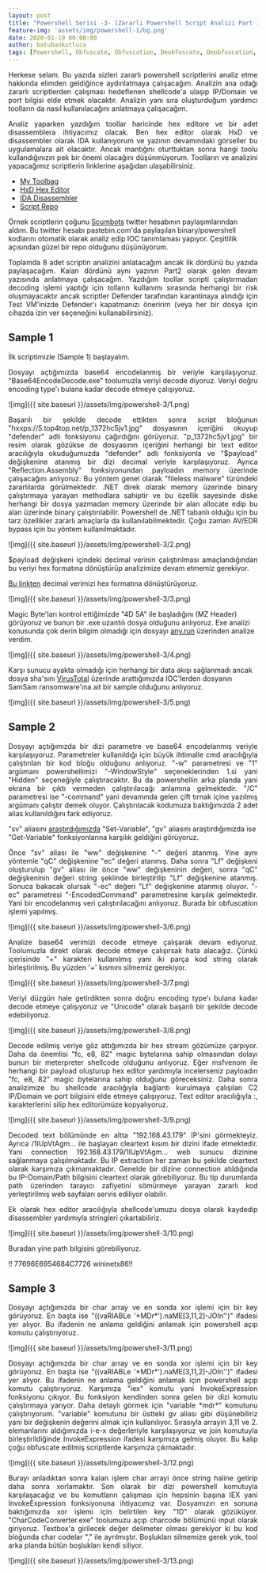 ```yaml
---
layout: post
title: "Powershell Serisi -3- [Zararlı Powershell Script Analizi Part 1]"
feature-img: 'assets/img/powershell-1/bg.png'
date: 2020-01-19 00:00:00
author: batuhankutluca
tags: [Powershell, Obfuscate, Obfuscation, Deobfuscate, Deobfuscation, Enhanced Logging, Logging, Module Logging, Script Block Logging, Transcription]
---
```


<p align="justify">Herkese selam. Bu yazıda sizleri zararlı powershell scriptlerini analiz etme hakkında elimden geldiğince aydınlatmaya çalışacağım. Analizin ana odağı zararlı scriptlerden çalışması hedeflenen shellcode'a ulaşıp IP/Domain ve port bilgisi elde etmek olacaktır. Analizin yanı sıra oluşturduğum yardımcı toolların da nasıl kullanılacağını anlatmaya çalışacağım.</p> 

<p align="justify">Analiz yaparken yazdığım toollar haricinde hex editore ve bir adet disassemblera ihtiyacımız olacak. Ben hex editor olarak HxD ve disassembler olarak IDA kullanıyorum ve yazının devamındaki görseller bu uygulamalara ait olacaktır. Ancak mantığını oturttuktan sonra hangi toolu kullandığınızın pek bir önemi olacağını düşünmüyorum. Toolların ve analizini yapacağımız scriptlerin linklerine aşağıdan ulaşabilirsiniz.</p>

* [My Toolbag][mytoolbag_dl]
* [HxD Hex Editor][hexeditor_dl]
* [IDA Disassembler][ida_dl]
* [Script Repo][scripts_dl]

Örnek scriptlerin çoğunu [Scumbots][scumbots_twitter] twitter hesabının paylaşımlarından aldım. Bu twitter hesabı pastebin.com'da paylaşılan binary/powershell kodlarını otomatik olarak analiz edip IOC tanımlaması yapıyor. Çeşitlilik açısından güzel bir repo olduğunu düşünüyorum.

<p align="justify">Toplamda 8 adet scriptin analizini anlatacağım ancak ilk dördünü bu yazıda paylaşacağım. Kalan dördünü aynı yazının Part2 olarak gelen devam yazısında anlatmaya çalışacağım. Yazdığım toollar scripti çalıştırmadan decoding işlemi yaptığı için tolların kullanımı sırasında herhangi bir risk oluşmayacaktır ancak scriptler Defender tarafından karantinaya alındığı için Test VM'inizde Defender'ı kapatmanızı öneririm (veya her bir dosya için cihazda izin ver seçeneğini kullanabilirsiniz).</p>

## Sample 1

İlk scriptimizle (Sample 1) başlayalım.

<p align="justify">Dosyayı açtığımızda base64 encodelanmış bir veriyle karşılaşıyoruz. "Base64EncodeDecode.exe" toolumuzla veriyi decode diyoruz. Veriyi doğru encoding type'ı bulana kadar decode etmeye çalışıyoruz.</p>

![img]({{ site.baseurl }}/assets/img/powershell-3/1.png)

<p align="justify">Başarılı bir şekilde decode ettikten sonra script bloğunun "hxxps://5.top4top.net/p_1372hc5jv1.jpg" dosyasının içeriğini okuyup "defender" adlı fonksiyonu çağırdığını görüyoruz. "p_1372hc5jv1.jpg" bir resim olarak gözükse de dosyasının içeriğini herhangi bir text editor aracılığıyla okuduğumuzda "defender" adlı fonksiyonla ve "$payload" değişkenine atanmış bir dizi decimal veriyle karşılaşıyoruz. Ayrıca "Reflection.Assembly" fonksiyonundan payloadın memory üzerinde çalışacağını anlıyoruz. Bu yöntem genel olarak "fileless malware" türündeki zararlılarda görülmektedir. .NET direk olarak memory üzerinde binary çalıştırmaya yarayan methodlara sahiptir ve bu özellik sayesinde diske herhangi bir dosya yazmadan memory üzerinde bir alan allocate edip bu alan üzerinde binary çalıştırılabilir. Powershell de .NET tabanlı olduğu için bu tarz özellikler zararlı amaçlarla da kullanılabilmektedir. Çoğu zaman AV/EDR bypass için bu yöntem kullanılmaktadır.</p>

![img]({{ site.baseurl }}/assets/img/powershell-3/2.png)

<p align="justify">$payload değişkeni içindeki decimal verinin çalıştırılması amaçlandığından bu veriyi hex formatına dönüştürüp analizimize devam etmemiz gerekiyor. </p>

[Bu linkten][rapid] decimal verimizi hex formatına dönüştürüyoruz.

![img]({{ site.baseurl }}/assets/img/powershell-3/3.png)

Magic Byte'ları kontrol ettiğimizde "4D 5A" ile başladığını (MZ Header) görüyoruz ve bunun bir .exe uzantılı dosya olduğunu anlıyoruz. Exe analizi konusunda çok derin bilgim olmadığı için dosyayı [any.run][anyrun1] üzerinden analize verdim.

![img]({{ site.baseurl }}/assets/img/powershell-3/4.png)

Karşı sunucu ayakta olmadığı için herhangi bir data akışı sağlanmadı ancak dosya sha'sını [VirusTotal][vt1] üzerinde arattığımızda IOC'lerden dosyanın SamSam ransomware'ına ait bir sample olduğunu anlıyoruz.

![img]({{ site.baseurl }}/assets/img/powershell-3/5.png)

## Sample 2

<p align="justify">Dosyayı açtığımızda bir dizi parametre ve base64 encodelanmış veriyle karşılaşıyoruz. Parametreler kullanıldığı için büyük ihtimalle cmd aracılığıyla çalıştırılan bir kod bloğu olduğunu anlıyoruz. "-w" parametresi ve "1" argümanı powershellimizi "-WindowStyle" seçeneklerinden 1.si yani "Hidden" seçeneğiyle çalıştıracaktır. Bu da powershellin arka planda yani ekrana bir çıktı vermeden çalıştırılacağı anlamına gelmektedir. "/C" parametresi ise "-command" yani devamında gelen çift tırnak içine yazılmış argümanı çalıştır demek oluyor. Çalıştırılacak kodumuza baktığımızda 2 adet alias kullanıldığını fark ediyoruz.</p> 

"sv" aliasını [araştırdığımızda][alias_resource] "Set-Variable", "gv" aliasını araştırdığımızda ise "Get-Variable" fonksiyonlarına karşılık geldiğini görüyoruz.

<p align="justify">Önce "sv" aliası ile "ww" değişkenine "-" değeri atanmış. Yine aynı yöntemle "qC" değişkenine "ec" değeri atanmış. Daha sonra "Lf" değişkeni oluşturulup "gv" aliası ile önce "ww" değişkeninin değeri, sonra "qC" değişkeninin değeri string şeklinde birleştirilip "Lf" değişkenine atanmış. Sonuca bakacak olursak "-ec" değeri "Lf" değişkenine atanmış oluyor. "-ec" parametresi "-EncodedCommand" parametresine karşılık gelmektedir. Yani bir encodelanmış veri çalıştırılacağını anlıyoruz. Burada bir obfuscation işlemi yapılmış. </p> 

![img]({{ site.baseurl }}/assets/img/powershell-3/6.png)

<p align="justify">Analize base64 verimizi decode etmeye çalışarak devam ediyoruz. Toolumuzla direkt olarak decode etmeye çalışırsak hata alacağız. Çünkü içerisinde "+" karakteri kullanılmış yani iki parça kod string olarak birleştirilmiş. Bu yüzden '+' kısmını silmemiz gerekiyor.</p>

![img]({{ site.baseurl }}/assets/img/powershell-3/7.png)

<p align="justify">Veriyi düzgün hale getirdikten sonra doğru encoding type'ı bulana kadar decode etmeye çalışıyoruz ve "Unicode" olarak başarılı bir şekilde decode edebiliyoruz.</p>

![img]({{ site.baseurl }}/assets/img/powershell-3/8.png)

<p align="justify">Decode edilmiş veriye göz attığımızda bir hex stream gözümüze çarpıyor. Daha da önemlisi "fc, e8, 82" magic bytelarına sahip olmasından dolayı bunun bir meterpreter shellcode olduğunu anlıyoruz. Eğer msfvenom ile herhangi bir payload oluşturup hex editor yardımıyla incelerseniz payloadın "fc, e8, 82" magic bytelarına sahip olduğunu göreceksiniz. Daha sonra analizimize bu shellcode aracılığıyla bağlantı kurulmaya çalışılan C2 IP/Domain ve port bilgisini elde etmeye çalışıyoruz. Text editor aracılığıyla :, karakterlerini silip hex editorümüze kopyalıyoruz.</p>

![img]({{ site.baseurl }}/assets/img/powershell-3/9.png)

<p align="justify">Decoded text bölümünde en altta "192.168.43.179" IP'sini görmekteyiz. Ayrıca /1IUpVtAgm... ile başlayan cleartext kısım bir dizini ifade etmektedir. Yani connection 192.168.43.179/1IUpVtAgm... web sunucu dizinine sağlanmaya çalışılmaktadır. Bu IP extraction her zaman bu şekilde cleartext olarak karşımıza çıkmamaktadır. Genelde bir dizine connection atıldığında bu IP-Domain/Path bilgisini cleartext olarak görebiliyoruz. Bu tip durumlarda path üzerinden tarayıcı zafiyetini sömürmeye yarayan zararlı kod yerleştirilmiş web sayfaları servis ediliyor olabilir.</p>

<p align="justify">Ek olarak hex editor aracılığıyla shellcode'umuzu dosya olarak kaydedip disassembler yardımıyla stringleri çıkartabiliriz.</p>

![img]({{ site.baseurl }}/assets/img/powershell-3/10.png)

<p align="justify">Buradan yine path bilgisini görebiliyoruz.</p>

!! 77696E6954684C7726 wininetx86!!

## Sample 3

<p align="justify">Dosyayı açtığımızda bir char array ve en sonda xor işlemi için bir key görüyoruz. En başta ise "((vaRIABLe '*MDr*').naME[3,11,2]-JOIn'')" ifadesi yer alıyor. Bu ifadenin ne anlama geldiğini anlamak için powershell açıp komutu çalıştırıyoruz.</p>

![img]({{ site.baseurl }}/assets/img/powershell-3/11.png)

<p align="justify">Dosyayı açtığımızda bir char array ve en sonda xor işlemi için bir key görüyoruz. En başta ise "((vaRIABLe '*MDr*').naME[3,11,2]-JOIn'')" ifadesi yer alıyor. Bu ifadenin ne anlama geldiğini anlamak için powershell açıp komutu çalıştırıyoruz. Karşımıza "iex" komutu yani InvokeExpression fonksiyonu çıkıyor. Bu fonksiyon kendinden sonra gelen bir dizi komutu çalıştırmaya yarıyor. Daha detaylı görmek için "variable *mdr*" komutunu çalıştırıyorum. "variable" komutunu bir üstteki gv aliası gibi düşünebiliriz yani bir değişkenin değerini almak için kullanılıyor. Sırasıyla arrayin 3,11 ve 2. elemanlarını aldığımızda i-e-x değerleriyle karşılaşıyoruz ve join komutuyla birleştirildiğinde InvokeExpression ifadesi karşımıza gelmiş oluyor. Bu kalıp çoğu obfuscate edilmiş scriptlerde karşımıza çıkmaktadır.</p>

![img]({{ site.baseurl }}/assets/img/powershell-3/12.png)

<p align="justify">Burayı anladıktan sonra kalan işlem char arrayi önce string haline getirip daha sonra xorlamaktır. Son olarak bir dizi powershell komutuyla karşılaşacağız ve bu komutların çalışması için hepsinin başına IEX yani InvokeExpression fonksiyonuna ihtiyacımız var. Dosyamızın en sonuna baktığımızda xor işlemi için belirtilen key "1D" olarak gözüküyor. "CharCodeConverter.exe" toolumuzu açıp charcode bölümünü input olarak giriyoruz. Textbox'a girilecek değer delimeter olması gerekiyor ki bu kod bloğunda char codelar "," ile ayrılmıştır. Boşlukları silmemize gerek yok, tool arka planda bütün boşlukları kendi siliyor.</p>

![img]({{ site.baseurl }}/assets/img/powershell-3/13.png)









[mytoolbag_dl]: https://github.com/batuhankutluca/Powershell-Decoding-Helper-Tools
[hexeditor_dl]: https://mh-nexus.de/en/downloads.php?product=HxD20
[ida_dl]: https://www.hex-rays.com/products/ida/support/download.shtml
[scripts_dl]: https://www.google.com
[scumbots_twitter]: https://twitter.com/ScumBots
[rapid]: https://www.rapidtables.com/convert/number/ascii-hex-bin-dec-converter.html
[anyrun1]: https://app.any.run/tasks/48b5012b-4987-4925-ac00-9677c100615a/
[vt1]: https://www.virustotal.com/gui/file/626879e64f571e21902bdc2f249ce247e03420e8656990d54f3ab4ceb99b4fb4/detection
[alias_resource]: https://ilovepowershell.com/2011/11/03/list-of-top-powershell-alias/


